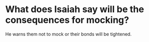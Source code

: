 # What does Isaiah say will be the consequences for mocking?

He warns them not to mock or their bonds will be tightened.
